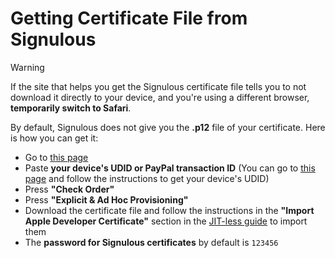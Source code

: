 # Getting Certificate File from Signulous

> [!WARNING]
> If the site that helps you get the Signulous certificate file tells you to not download it directly to your device, and you're using a different browser, **temporarily switch to Safari**.

By default, Signulous does not give you the **.p12** file of your certificate. Here is how you can get it:

- Go to [this page](https://www.udidregistrations.com/check-order)
- Paste **your device's UDID or PayPal transaction ID** (You can go to [this page](https://udid.tech/) and follow the instructions to get your device's UDID)
- Press **"Check Order"**
- Press **"Explicit & Ad Hoc Provisioning"**
- Download the certificate file and follow the instructions in the **"Import Apple Developer Certificate"** section in the [JIT-less guide](/JITLESS-INSTALL-GUIDE.md) to import them
- The **password for Signulous certificates** by default is `123456`